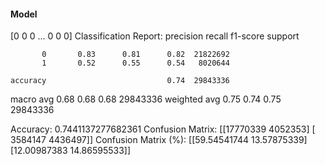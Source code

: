 #### Model
[0 0 0 ... 0 0 0]
Classification Report:
              precision    recall  f1-score   support

           0       0.83      0.81      0.82  21822692
           1       0.52      0.55      0.54   8020644

    accuracy                           0.74  29843336
   macro avg       0.68      0.68      0.68  29843336
weighted avg       0.75      0.74      0.75  29843336

Accuracy: 0.7441137277682361
Confusion Matrix:
[[17770339  4052353]
 [ 3584147  4436497]]
Confusion Matrix (%):
[[59.54541744 13.57875339]
 [12.00987383 14.86595533]]
